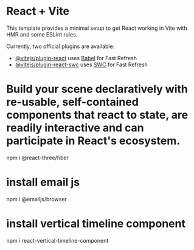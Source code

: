 # React + Vite

This template provides a minimal setup to get React working in Vite with HMR and some ESLint rules.

Currently, two official plugins are available:

- [@vitejs/plugin-react](https://github.com/vitejs/vite-plugin-react/blob/main/packages/plugin-react/README.md) uses [Babel](https://babeljs.io/) for Fast Refresh
- [@vitejs/plugin-react-swc](https://github.com/vitejs/vite-plugin-react-swc) uses [SWC](https://swc.rs/) for Fast Refresh


# Build your scene declaratively with re-usable, self-contained components that react to state, are readily interactive and can participate in React's ecosystem.
npm i @react-three/fiber 

#  install email js 
npm i @emailjs/browser   

# install vertical timeline component
npm i react-vertical-timeline-component
